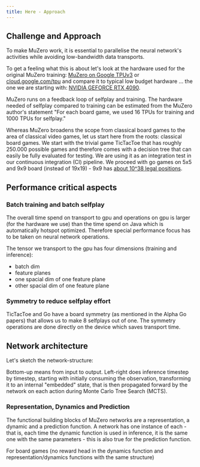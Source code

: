 ```yaml
---
title: Here - Approach
---
```




## Challenge and Approach

To make MuZero work, it is essential to parallelise the neural network's activities while avoiding low-bandwidth data transports.

To get a feeling what this is about let's look at the hardware used for the original MuZero training:
[MuZero on Google TPUv3](https://youtu.be/L0A86LmH7Yw?t=396) or [cloud.google.com/tpu](https://cloud.google.com/tpu)
and compare it to typical low budget hardware ... the one we are starting with:
[NVIDIA GEFORCE RTX 4090](https://www.nvidia.com/de-de/geforce/graphics-cards/40-series/rtx-4090/).

MuZero runs on a feedback loop of selfplay and training. The hardware needed of selfplay compared to training can be estimated
from the MuZero author's statement "For each board game, we used 16
TPUs for training and 1000 TPUs for selfplay."

Whereas MuZero broadens the scope from classical board games to the area of classical video games, let us start here
from the roots: classical board games.
We start with the trivial game TicTacToe that has roughly 250.000 possible games and therefore comes with a decision tree that
can easily be fully evaluated for testing. We are using it as an integration test in our continuous integration (CI) pipeline.
We proceed with go games on 5x5 and 9x9 board (instead of 19x19) - 9x9 has [about 10^38 legal positions](https://en.wikipedia.org/wiki/Go_and_mathematics).



## Performance critical aspects

### Batch training and batch selfplay

The overall time spend on transport to gpu and operations on gpu is larger (for the hardware we use) than the time spend on Java which is automatically hotspot optimized.
Therefore special performance focus has to be taken on neural network operations.

The tensor we transport to the gpu has four dimensions (training and inference):
* batch dim
* feature planes
* one spacial dim of one feature plane
* other spacial dim of one feature plane




### Symmetry to reduce selfplay effort

TicTacToe and Go have a board symmetry (as mentioned in the Alpha Go papers) that allows us to make 8 selfplays out of one. The symmetry operations are done directly on the device which saves transport time.


## Network architecture

Let's sketch the network-structure:

<div><object type="image/svg+xml" data="https://enpasos.ai/network.svg" width="100%"/></div>

Bottom-up means from input to output. Left-right does inference timestep by timestep, starting with initially consuming
the observation, transforming it to an internal "embedded" state, that is then propagated forward by the network on each
action during Monte Carlo Tree Search (MCTS).

<div><object type="image/svg+xml" data="https://enpasos.ai/network2.svg" width="100%"/></div>



### Representation, Dynamics and Prediction

The functional building blocks of MuZero networks are a representation, a dynamic and a prediction function. A network has one
instance of each - that is, each time the dynamic function is used in inference, it is the same one with the same
parameters - this is also true for the prediction function.

For board games (no reward head in the dynamics function and representation/dynamics functions with the same structure)

<div><object type="image/svg+xml" data="https://enpasos.ai/network3.svg" width="100%"/></div>

Sizing Parameters:
- **C**: number of channels
- **C2**: number of bottleneck channels
- **C3**: number of channels in embedded state
- **R**: number of residuals in residual tower
- **B**: broadcast every B residuals

### Residual Tower

The residual tower is composed of R stacked residual blocks. The standard block is a BottleneckResidualBlock and every B block is instead a
BroadcastResidualBlock (see [Gumbel Muzero](https://openreview.net/forum?id=bERaNdoegnO)).
Each residual block learns a delta improvement that includes local and global spacial properties.

<div><object type="image/svg+xml" data="https://enpasos.ai/network4.svg" width="100%"/></div>

### ONNX

As "brain dump" format we are using [ONNX](https://onnx.ai/) (Open Neural Network Exchange) exported from DJL.
It includes the structure of the network and its parameters.
As an example have a look at MuZero's three core building functions:

* <doc-link to="https://netron.app?url=https://enpasos.ai/onnx/MuZero-TicTacToe-Representation.onnx">MuZero-TicTacToe-Representation.onnx</doc-link>
* <doc-link to="https://netron.app?url=https://enpasos.ai/onnx/MuZero-TicTacToe-Prediction.onnx">MuZero-TicTacToe-Prediction.onnx</doc-link>
* <doc-link to="https://netron.app?url=https://enpasos.ai/onnx/MuZero-TicTacToe-Generation.onnx">MuZero-TicTacToe-Generation.onnx</doc-link>
* <doc-link to="https://netron.app?url=https://enpasos.ai/onnx/MuZero-TicTacToe-SimilarityProjector.onnx">MuZero-TicTacToe-SimilarityProjector.onnx</doc-link>
* <doc-link to="https://netron.app?url=https://enpasos.ai/onnx/MuZero-TicTacToe-SimilarityPredictor.onnx">MuZero-TicTacToe-SimilarityPredictor.onnx</doc-link>

To visualize the onnx networks we use the marvelous [Netron](https://github.com/lutzroeder/netron).

In section [TicTacToe](/muzero/TicTacToe) you can test the initial inference block (representation + prediction) and see the time
it takes for one "fast thinking" inference. The ONNX network representation is loaded in the background. We measure an inference time
on notebooks of 5-10 ms and on mobiles of 10-20 ms. Try it yourself.

## Other aspects


### Absorbing states

On training we treat absorbing state in the following way:
* no force to make the network to choose a particular action over another. This also means that no force is applied to direct the policy to a uniform distribution.
* As long as we stay with board games no separate reward network is needed (in the paper zero loss on the reward network).
 Without the reward network the value network has to be trained not only on the expected future reward but also on the reward
 given on the terminal move.

### Two player game

The change of perspective at each move (more correct would be "half-move") in the self-play of a game with two players must
be taken care of. Easier on a computer than in real world, see

[Geri's Game](https://www.youtube.com/watch?v=uMVtpCPx8ow) ;-)




## Stack used here for training

| Option            | Description                                                                                                                                                                        |
|:------------------|:-----------------------------------------------------------------------------------------------------------------------------------------------------------------------------------|
| Examples          | Tic-Tac-Toe, GO 5x5                                                                                                                                                                |
| App               | MuZero                                                                                                                                                                             |
| AI Java framework | [DJL 0.22.1](https://github.com/awslabs/djl)                                                                                                                                       |
| Java              | [JDK 17](https://github.com/corretto/corretto-17/releases)                                                                                                                         |
| AI framework      | [PyTorch 2.0](https://pytorch.org/docs/2.0/)                                                                                                                                       |
| Device API        | [CUDA 11.8](https://docs.nvidia.com/cuda/archive/11.8.0/)<br/>[cuDNN 8.9](https://docs.nvidia.com/deeplearning/cudnn/index.html)                                                   |
| OS                | Windows 11, 64 bit                                                                                                                                                                 |
| HW                | PC: <br/>&nbsp;&nbsp;CPU: Intel Core i9-13900K, <br/>&nbsp;&nbsp;Main Memory: 128 GB, <br/>&nbsp;&nbsp;BUS: PCIe 4.0, <br/>&nbsp;&nbsp;GPU: NVIDIA GeForce RTX 4090 with 26 GB RAM |




